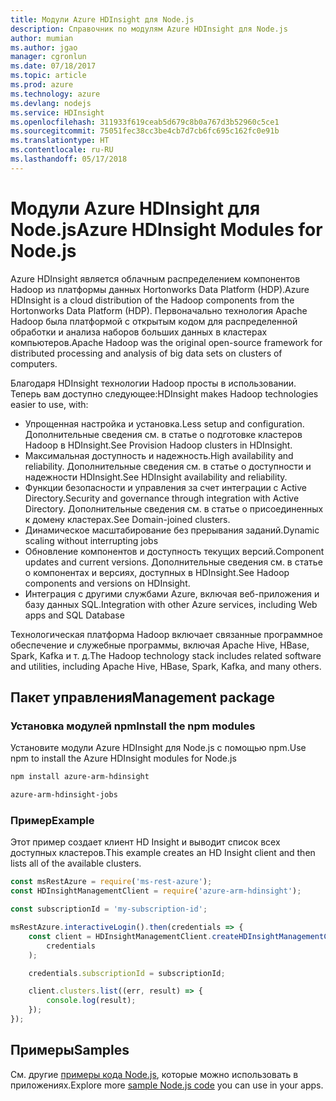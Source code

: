 ```yaml
---
title: Модули Azure HDInsight для Node.js
description: Справочник по модулям Azure HDInsight для Node.js
author: mumian
ms.author: jgao
manager: cgronlun
ms.date: 07/18/2017
ms.topic: article
ms.prod: azure
ms.technology: azure
ms.devlang: nodejs
ms.service: HDInsight
ms.openlocfilehash: 311933f619ceab5d679c8b0a767d3b52960c5ce1
ms.sourcegitcommit: 75051fec38cc3be4cb7d7cb6fc695c162fc0e91b
ms.translationtype: HT
ms.contentlocale: ru-RU
ms.lasthandoff: 05/17/2018
---
```

# <a name="azure-hdinsight-modules-for-nodejs"></a><span data-ttu-id="39a05-103">Модули Azure HDInsight для Node.js</span><span class="sxs-lookup"><span data-stu-id="39a05-103">Azure HDInsight Modules for Node.js</span></span>

<span data-ttu-id="39a05-104">Azure HDInsight является облачным распределением компонентов Hadoop из платформы данных Hortonworks Data Platform (HDP).</span><span class="sxs-lookup"><span data-stu-id="39a05-104">Azure HDInsight is a cloud distribution of the Hadoop components from the Hortonworks Data Platform (HDP).</span></span> <span data-ttu-id="39a05-105">Первоначально технология Apache Hadoop была платформой с открытым кодом для распределенной обработки и анализа наборов больших данных в кластерах компьютеров.</span><span class="sxs-lookup"><span data-stu-id="39a05-105">Apache Hadoop was the original open-source framework for distributed processing and analysis of big data sets on clusters of computers.</span></span>

<span data-ttu-id="39a05-106">Благодаря HDInsight технологии Hadoop просты в использовании. Теперь вам доступно следующее:</span><span class="sxs-lookup"><span data-stu-id="39a05-106">HDInsight makes Hadoop technologies easier to use, with:</span></span>
- <span data-ttu-id="39a05-107">Упрощенная настройка и установка.</span><span class="sxs-lookup"><span data-stu-id="39a05-107">Less setup and configuration.</span></span> <span data-ttu-id="39a05-108">Дополнительные сведения см. в статье о подготовке кластеров Hadoop в HDInsight.</span><span class="sxs-lookup"><span data-stu-id="39a05-108">See Provision Hadoop clusters in HDInsight.</span></span>
- <span data-ttu-id="39a05-109">Максимальная доступность и надежность.</span><span class="sxs-lookup"><span data-stu-id="39a05-109">High availability and reliability.</span></span> <span data-ttu-id="39a05-110">Дополнительные сведения см. в статье о доступности и надежности HDInsight.</span><span class="sxs-lookup"><span data-stu-id="39a05-110">See HDInsight availability and reliability.</span></span>
- <span data-ttu-id="39a05-111">Функции безопасности и управления за счет интеграции с Active Directory.</span><span class="sxs-lookup"><span data-stu-id="39a05-111">Security and governance through integration with Active Directory.</span></span> <span data-ttu-id="39a05-112">Дополнительные сведения см. в статье о присоединенных к домену кластерах.</span><span class="sxs-lookup"><span data-stu-id="39a05-112">See Domain-joined clusters.</span></span>
- <span data-ttu-id="39a05-113">Динамическое масштабирование без прерывания заданий.</span><span class="sxs-lookup"><span data-stu-id="39a05-113">Dynamic scaling without interrupting jobs</span></span>
- <span data-ttu-id="39a05-114">Обновление компонентов и доступность текущих версий.</span><span class="sxs-lookup"><span data-stu-id="39a05-114">Component updates and current versions.</span></span> <span data-ttu-id="39a05-115">Дополнительные сведения см. в статье о компонентах и версиях, доступных в HDInsight.</span><span class="sxs-lookup"><span data-stu-id="39a05-115">See Hadoop components and versions on HDInsight.</span></span>
- <span data-ttu-id="39a05-116">Интеграция с другими службами Azure, включая веб-приложения и базу данных SQL.</span><span class="sxs-lookup"><span data-stu-id="39a05-116">Integration with other Azure services, including Web apps and SQL Database</span></span>

<span data-ttu-id="39a05-117">Технологическая платформа Hadoop включает связанные программное обеспечение и служебные программы, включая Apache Hive, HBase, Spark, Kafka и т. д.</span><span class="sxs-lookup"><span data-stu-id="39a05-117">The Hadoop technology stack includes related software and utilities, including Apache Hive, HBase, Spark, Kafka, and many others.</span></span> 

## <a name="management-package"></a><span data-ttu-id="39a05-118">Пакет управления</span><span class="sxs-lookup"><span data-stu-id="39a05-118">Management package</span></span>

### <a name="install-the-npm-modules"></a><span data-ttu-id="39a05-119">Установка модулей npm</span><span class="sxs-lookup"><span data-stu-id="39a05-119">Install the npm modules</span></span>

<span data-ttu-id="39a05-120">Установите модули Azure HDInsight для Node.js с помощью npm.</span><span class="sxs-lookup"><span data-stu-id="39a05-120">Use npm to install the Azure HDInsight modules for Node.js</span></span>

```bash
npm install azure-arm-hdinsight
```

```bash
azure-arm-hdinsight-jobs
```

### <a name="example"></a><span data-ttu-id="39a05-121">Пример</span><span class="sxs-lookup"><span data-stu-id="39a05-121">Example</span></span> 

<span data-ttu-id="39a05-122">Этот пример создает клиент HD Insight и выводит список всех доступных кластеров.</span><span class="sxs-lookup"><span data-stu-id="39a05-122">This example creates an HD Insight client and then lists all of the available clusters.</span></span> 

```javascript
const msRestAzure = require('ms-rest-azure');
const HDInsightManagementClient = require('azure-arm-hdinsight');

const subscriptionId = 'my-subscription-id';

msRestAzure.interactiveLogin().then(credentials => {
    const client = HDInsightManagementClient.createHDInsightManagementClient(
        credentials
    );

    credentials.subscriptionId = subscriptionId;

    client.clusters.list((err, result) => {
        console.log(result);
    });
});
```

## <a name="samples"></a><span data-ttu-id="39a05-123">Примеры</span><span class="sxs-lookup"><span data-stu-id="39a05-123">Samples</span></span>

<span data-ttu-id="39a05-124">См. другие [примеры кода Node.js](https://azure.microsoft.com/resources/samples/?platform=nodejs), которые можно использовать в приложениях.</span><span class="sxs-lookup"><span data-stu-id="39a05-124">Explore more [sample Node.js code](https://azure.microsoft.com/resources/samples/?platform=nodejs) you can use in your apps.</span></span>
